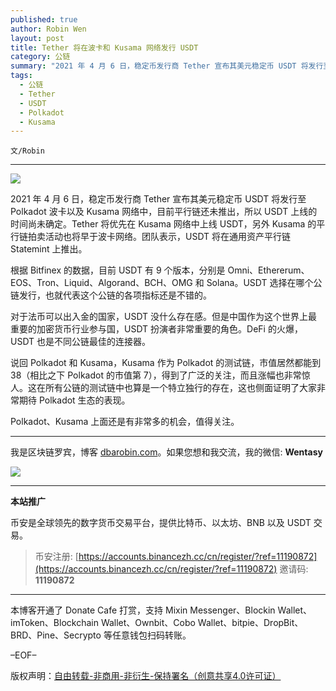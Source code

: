 ```yaml
---
published: true
author: Robin Wen
layout: post
title: Tether 将在波卡和 Kusama 网络发行 USDT
category: 公链
summary: "2021 年 4 月 6 日，稳定币发行商 Tether 宣布其美元稳定币 USDT 将发行至 Polkadot 波卡以及 Kusama 网络中，目前平行链还未推出，所以 USDT 上线的时间尚未确定。Tether 将优先在 Kusama 网络中上线 USDT，另外 Kusama 的平行链拍卖活动也将早于波卡网络。团队表示，USDT 将在通用资产平行链 Statemint 上推出。Polkadot、Kusama 上面还是有非常多的机会，值得关注。"
tags:
  - 公链
  - Tether
  - USDT
  - Polkadot
  - Kusama
---
```


`文/Robin`

***

![](https://cdn.dbarobin.com/vzcs671.png)

2021 年 4 月 6 日，稳定币发行商 Tether 宣布其美元稳定币 USDT 将发行至 Polkadot 波卡以及 Kusama 网络中，目前平行链还未推出，所以 USDT 上线的时间尚未确定。Tether 将优先在 Kusama 网络中上线 USDT，另外 Kusama 的平行链拍卖活动也将早于波卡网络。团队表示，USDT 将在通用资产平行链 Statemint 上推出。

根据 Bitfinex 的数据，目前 USDT 有 9 个版本，分别是 Omni、Ethererum、EOS、Tron、Liquid、Algorand、BCH、OMG 和 Solana。USDT 选择在哪个公链发行，也就代表这个公链的各项指标还是不错的。

对于法币可以出入金的国家，USDT 没什么存在感。但是中国作为这个世界上最重要的加密货币行业参与国，USDT 扮演者非常重要的角色。DeFi 的火爆，USDT 也是不同公链最佳的连接器。

说回 Polkadot 和 Kusama，Kusama 作为 Polkadot 的测试链，市值居然都能到 38（相比之下 Polkadot 的市值第 7），得到了广泛的关注，而且涨幅也非常惊人。这在所有公链的测试链中也算是一个特立独行的存在，这也侧面证明了大家非常期待 Polkadot 生态的表现。

Polkadot、Kusama 上面还是有非常多的机会，值得关注。

***

我是区块链罗宾，博客 [dbarobin.com](https://dbarobin.com/)。如果您想和我交流，我的微信: **Wentasy**

![](https://cdn.dbarobin.com/v4yywe2.png)

***

**本站推广**

币安是全球领先的数字货币交易平台，提供比特币、以太坊、BNB 以及 USDT 交易。

> 币安注册: [https://accounts.binancezh.cc/cn/register/?ref=11190872](https://accounts.binancezh.cc/cn/register/?ref=11190872)
> 邀请码: **11190872**

***

本博客开通了 Donate Cafe 打赏，支持 Mixin Messenger、Blockin Wallet、imToken、Blockchain Wallet、Ownbit、Cobo Wallet、bitpie、DropBit、BRD、Pine、Secrypto 等任意钱包扫码转账。

<center>
    <div class="--donate-button"
         data-button-id="f8b9df0d-af9a-460d-8258-d3f435445075"
    ></div>
</center>

–EOF–

版权声明：[自由转载-非商用-非衍生-保持署名（创意共享4.0许可证）](http://creativecommons.org/licenses/by-nc-nd/4.0/deed.zh)